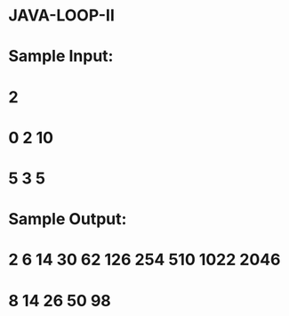 # JAVA-LOOP-II
# 
# 
# Sample Input:
# 2
# 0 2 10
# 5 3 5
# 
# 
# Sample Output:
# 2 6 14 30 62 126 254 510 1022 2046
# 8 14 26 50 98
